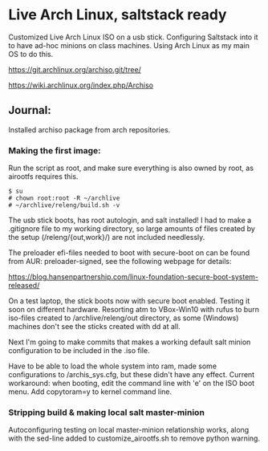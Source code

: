 # Live Arch Linux, saltstack ready
Customized Live Arch Linux ISO on a usb stick.
Configuring Saltstack into it to have ad-hoc minions on class machines.
Using Arch Linux as my main OS to do this.

https://git.archlinux.org/archiso.git/tree/

https://wiki.archlinux.org/index.php/Archiso

## Journal:

Installed archiso package from arch repositories.

### Making the first image:

Run the script as root, and make sure everything is also owned by root,
as airootfs requires this.

	$ su
	# chown root:root -R ~/archlive
	# ~/archlive/releng/build.sh -v

The usb stick boots, has root autologin, and salt installed!
I had to make a .gitignore file to my working directory, so large amounts
of files created by the setup (/releng/{out,work}/) are not included needlessly.

The preloader efi-files needed to boot with secure-boot on can be 
found from AUR: preloader-signed, see the following webpage for details:

https://blog.hansenpartnership.com/linux-foundation-secure-boot-system-released/

On a test laptop, the stick boots now with secure boot enabled. Testing it
soon on different hardware. Resorting atm to VBox-Win10 with rufus to burn iso-files created
to /archlive/releng/out directory, as some (Windows) machines don't see the sticks created
with dd at all.

Next I'm going to make commits that makes a working default salt minion
configuration to be included in the .iso file.

Have to be able to load the whole system into ram, made some configurations to
/archis_sys.cfg, but these didn't have any effect.
Current workaround: when booting, edit the command line with 'e'
on the ISO boot menu. Add copytoram=y to kernel command line.

### Stripping build & making local salt master-minion

Autoconfiguring testing on local master-minion relationship works, along with
the sed-line added to customize_airootfs.sh to remove python warning.

